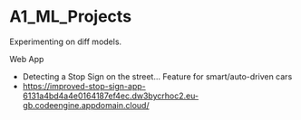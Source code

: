 # A1_ML_Projects
Experimenting on diff models.

Web App
- Detecting a Stop Sign on the street... Feature for smart/auto-driven cars
- https://improved-stop-sign-app-6131a4bd4a4e0164187ef4ec.dw3bycrhoc2.eu-gb.codeengine.appdomain.cloud/

